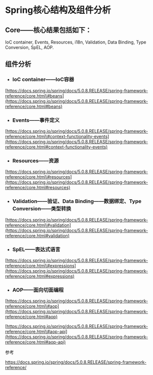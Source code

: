 # Spring核心结构及组件分析

## Core——核心结果包括如下：

IoC container, Events, Resources, i18n, Validation, Data Binding, Type Conversion, SpEL, AOP.

## 组件分析

* ### IoC container——IoC容器

[https://docs.spring.io/spring/docs/5.0.8.RELEASE/spring-framework-reference/core.html\#beans](https://docs.spring.io/spring/docs/5.0.8.RELEASE/spring-framework-reference/core.html#beans)

* ### Events——事件定义

[https://docs.spring.io/spring/docs/5.0.8.RELEASE/spring-framework-reference/core.html\#context-functionality-events](https://docs.spring.io/spring/docs/5.0.8.RELEASE/spring-framework-reference/core.html#context-functionality-events)

* ### Resources——资源

[https://docs.spring.io/spring/docs/5.0.8.RELEASE/spring-framework-reference/core.html\#resources](https://docs.spring.io/spring/docs/5.0.8.RELEASE/spring-framework-reference/core.html#resources)

* ### Validation——验证、Data Binding——数据绑定、Type Conversion——类型转换

[https://docs.spring.io/spring/docs/5.0.8.RELEASE/spring-framework-reference/core.html\#validation](https://docs.spring.io/spring/docs/5.0.8.RELEASE/spring-framework-reference/core.html#validation)

* ### SpEL——表达式语言

[https://docs.spring.io/spring/docs/5.0.8.RELEASE/spring-framework-reference/core.html\#expressions](https://docs.spring.io/spring/docs/5.0.8.RELEASE/spring-framework-reference/core.html#expressions)

* ### AOP——面向切面编程

[https://docs.spring.io/spring/docs/5.0.8.RELEASE/spring-framework-reference/core.html\#aop](https://docs.spring.io/spring/docs/5.0.8.RELEASE/spring-framework-reference/core.html#aop)

[https://docs.spring.io/spring/docs/5.0.8.RELEASE/spring-framework-reference/core.html\#aop-api](https://docs.spring.io/spring/docs/5.0.8.RELEASE/spring-framework-reference/core.html#aop-api)



参考

https://docs.spring.io/spring/docs/5.0.8.RELEASE/spring-framework-reference/

